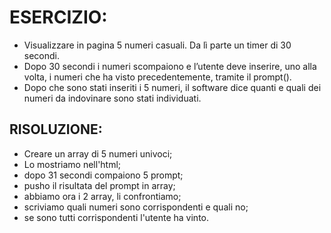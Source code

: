 # ESERCIZIO:
- Visualizzare in pagina 5 numeri casuali. Da lì parte un timer di 30 secondi.
- Dopo 30 secondi i numeri scompaiono e l’utente deve inserire, uno alla volta, i numeri che ha visto precedentemente, tramite il prompt().
- Dopo che sono stati inseriti i 5 numeri, il software dice quanti e quali dei numeri da indovinare sono stati individuati.

## RISOLUZIONE:
- Creare un array di 5 numeri univoci;
- Lo mostriamo nell'html;
- dopo 31 secondi compaiono 5 prompt;
- pusho il risultata del prompt in array;
- abbiamo ora i 2 array, li confrontiamo;
- scriviamo quali numeri sono corrispondenti e quali no;
- se sono tutti corrispondenti l'utente ha vinto.